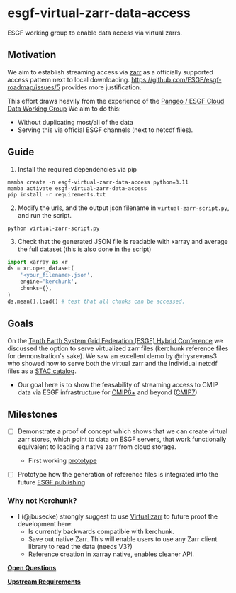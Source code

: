 # esgf-virtual-zarr-data-access
ESGF working group to enable data access via virtual zarrs.

## Motivation
We aim to establish streaming access via [zarr](https://zarr.dev) as a officially supported access pattern next to local downloading. https://github.com/ESGF/esgf-roadmap/issues/5 provides more justification.

This effort draws heavily from the experience of the [Pangeo / ESGF Cloud Data Working Group](https://pangeo-data.github.io/pangeo-cmip6-cloud/)
We aim to do this:
- Without duplicating most/all of the data
- Serving this via official ESGF channels (next to netcdf files).

## Guide

1. Install the required dependencies via pip
```
mamba create -n esgf-virtual-zarr-data-access python=3.11
mamba activate esgf-virtual-zarr-data-access
pip install -r requirements.txt
```

2. Modify the urls, and the output json filename in `virtual-zarr-script.py`, and run the script.
```
python virtual-zarr-script.py
``` 

3. Check that the generated JSON file is readable with xarray and average the full dataset (this is also done in the script)

```python
import xarray as xr
ds = xr.open_dataset(
    '<your_filename>.json', 
    engine='kerchunk',
    chunks={},
)
ds.mean().load() # test that all chunks can be accessed.
```

## Goals

On the [Tenth Earth System Grid Federation (ESGF) Hybrid Conference](https://drive.google.com/file/d/1A43T3iz_49y5xta4ssBaacyqfiwNMNtO/view) we discussed the option to serve virtualized zarr files (kerchunk reference files for demonstration's sake). We saw an excellent demo by @rhysrevans3 who showed how to serve both the virtual zarr and the individual netcdf files as a [STAC catalog](https://stacspec.org/en). 

- Our goal here is to show the feasability of streaming access to CMIP data via ESGF infrastructure for [CMIP6+](https://wcrp-cmip.org/cmip6plus/) and beyond ([CMIP7](https://wcrp-cmip.org/cmip7/))

## Milestones
- [ ] Demonstrate a proof of concept which shows that we can create virtual zarr stores, which point to data on ESGF servers, that work functionally equivalent to loading a native zarr from cloud storage.
    - First working [prototype](https://github.com/jbusecke/esgf-virtual-zarr-data-access/blob/main/notebooks/proof-of-concept.ipynb)
- [ ] Prototype how the generation of reference files is integrated into the future [ESGF publishing](https://github.com/ESGF/esg-publisher)


### Why not Kerchunk?
- I (@jbusecke) strongly suggest to use [Virtualizarr](https://github.com/TomNicholas/VirtualiZarr) to future proof the development here:
  - Is currently backwards compatible with kerchunk.
  - Save out native Zarr. This will enable users to use any Zarr client library to read the data (needs V3?)
  - Reference creation in xarray native, enables cleaner API.
 
**[Open Questions](https://github.com/jbusecke/esgf-virtual-zarr-data-access/labels/question)**

**[Upstream Requirements](https://github.com/jbusecke/esgf-virtual-zarr-data-access/labels/upstream)**
